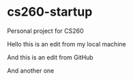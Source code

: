 # cs260-startup
Personal project for CS260

Hello this is an edit from my local machine

And this is an edit from GitHub

And another one
